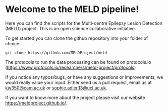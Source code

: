 # Welcome to the MELD pipeline!
Here you can find the scripts for the Multi-centre Epilepsy Lesion Detection (MELD) project. This is an open science collaborative initiative.

To get started you can clone the github repository into your folder of choice:

`git clone https://github.com/MELDProject/meld`

The protocols to run the data processing can be found on protocols.io (https://www.protocols.io/researchers/meld-project/protocols)

If you notice any typos/bugs, or have any suggestions or improvements, we would really value your input. Either send us a pull request, email us at kw350@cam.ac.uk or sophie.adler.13@ucl.ac.uk.

If you want to know more about the project please visit our website https://meldproject.github.io/.


